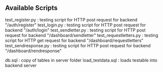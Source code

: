
## Available Scripts
test_register.py       : testing script for HTTP post request for backend "/auth/register"
test_login.py          : testing script for HTTP post request for backend "/auth/login"
test_sendletter.py     : testing script for HTTP post request for backend "/dashboard/sendletter"
test_requestletters.py : testing script for HTTP get request for backend "/dashboard/requestletters"
test_sendresponse.py   : testing script for HTTP post request for backend "/dashboard/rendresponse"

db.sql                 : copy of tables in server folder
load_testdata.sql      : loads testable into backend server